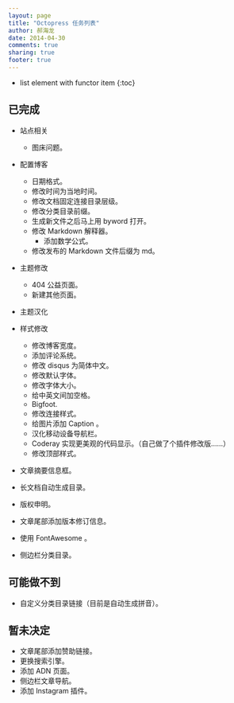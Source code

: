 ```yaml
---
layout: page
title: "Octopress 任务列表"
author: 郝海龙
date: 2014-04-30
comments: true
sharing: true
footer: true
---
```


- list element with functor item
{:toc}

## 已完成
- 站点相关
	- 图床问题。
- 配置博客
	- 日期格式。
	- 修改时间为当地时间。
	- 修改文档固定连接目录层级。
	- 修改分类目录前缀。
	- 生成新文件之后马上用 byword 打开。
	- 修改 Markdown 解释器。
		- 添加数学公式。
	- 修改发布的 Markdown 文件后缀为 md。
- 主题修改
	- 404 公益页面。
	- 新建其他页面。
- 主题汉化
- 样式修改
	- 修改博客宽度。
	- 添加评论系统。
	- 修改 disqus 为简体中文。
	- 修改默认字体。
	- 修改字体大小。
	- 给中英文间加空格。
	- Bigfoot.
	- 修改连接样式。
	- 给图片添加 Caption 。
	- 汉化移动设备导航栏。
	- Coderay 实现更美观的代码显示。（自己做了个插件修改版……）
	- 修改顶部样式。
- 文章摘要信息框。
- 长文档自动生成目录。

- 版权申明。
- 文章尾部添加版本修订信息。
- 使用 FontAwesome 。
- 侧边栏分类目录。

## 可能做不到

* 自定义分类目录链接（目前是自动生成拼音）。

## 暂未决定

* 文章尾部添加赞助链接。
* 更换搜索引擎。
* 添加 ADN 页面。
* 侧边栏文章导航。
* 添加 Instagram 插件。